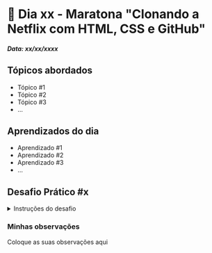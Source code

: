 # 🏁 Dia xx -  Maratona "Clonando a Netflix com HTML, CSS e GitHub"
##### Data: xx/xx/xxxx

## Tópicos abordados
- Tópico #1
- Tópico #2
- Tópico #3
- ...

## Aprendizados do dia
- Aprendizado #1
- Aprendizado #2
- Aprendizado #3
- ...

## Desafio Prático #x

<details>
<summary>Instruções do desafio</summary>

Coloque as instruções aqui
</details>

### Minhas observações

Coloque as suas observações aqui
